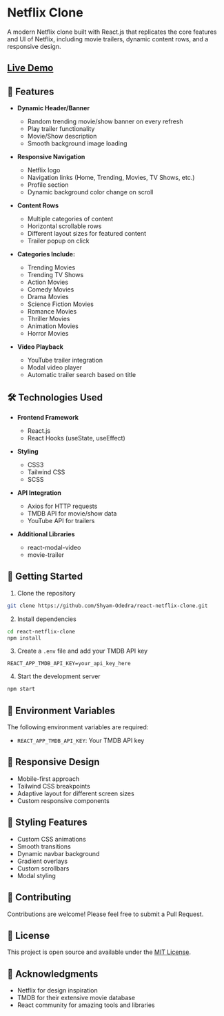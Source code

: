 # Netflix Clone

A modern Netflix clone built with React.js that replicates the core features and UI of Netflix, including movie trailers, dynamic content rows, and a responsive design.

## [Live Demo](https://react-netflix-clone-hdd2.onrender.com/)

## 🚀 Features

- **Dynamic Header/Banner**
  - Random trending movie/show banner on every refresh
  - Play trailer functionality
  - Movie/Show description
  - Smooth background image loading

- **Responsive Navigation**
  - Netflix logo
  - Navigation links (Home, Trending, Movies, TV Shows, etc.)
  - Profile section
  - Dynamic background color change on scroll

- **Content Rows**
  - Multiple categories of content
  - Horizontal scrollable rows
  - Different layout sizes for featured content
  - Trailer popup on click

- **Categories Include:**
  - Trending Movies
  - Trending TV Shows
  - Action Movies
  - Comedy Movies
  - Drama Movies
  - Science Fiction Movies
  - Romance Movies
  - Thriller Movies
  - Animation Movies
  - Horror Movies

- **Video Playback**
  - YouTube trailer integration
  - Modal video player
  - Automatic trailer search based on title

## 🛠️ Technologies Used

- **Frontend Framework**
  - React.js
  - React Hooks (useState, useEffect)

- **Styling**
  - CSS3
  - Tailwind CSS
  - SCSS

- **API Integration**
  - Axios for HTTP requests
  - TMDB API for movie/show data
  - YouTube API for trailers

- **Additional Libraries**
  - react-modal-video
  - movie-trailer

## 🚦 Getting Started

1. Clone the repository

```bash
git clone https://github.com/Shyam-Odedra/react-netflix-clone.git
```

2. Install dependencies
```bash
cd react-netflix-clone
npm install
```

3. Create a `.env` file and add your TMDB API key
```
REACT_APP_TMDB_API_KEY=your_api_key_here
```

4. Start the development server
```bash
npm start
```

## 🔧 Environment Variables

The following environment variables are required:

- `REACT_APP_TMDB_API_KEY`: Your TMDB API key

## 📱 Responsive Design

- Mobile-first approach
- Tailwind CSS breakpoints
- Adaptive layout for different screen sizes
- Custom responsive components

## 🎨 Styling Features

- Custom CSS animations
- Smooth transitions
- Dynamic navbar background
- Gradient overlays
- Custom scrollbars
- Modal styling

## 🤝 Contributing

Contributions are welcome! Please feel free to submit a Pull Request.

## 📝 License

This project is open source and available under the [MIT License](LICENSE).

## 🙏 Acknowledgments

- Netflix for design inspiration
- TMDB for their extensive movie database
- React community for amazing tools and libraries
